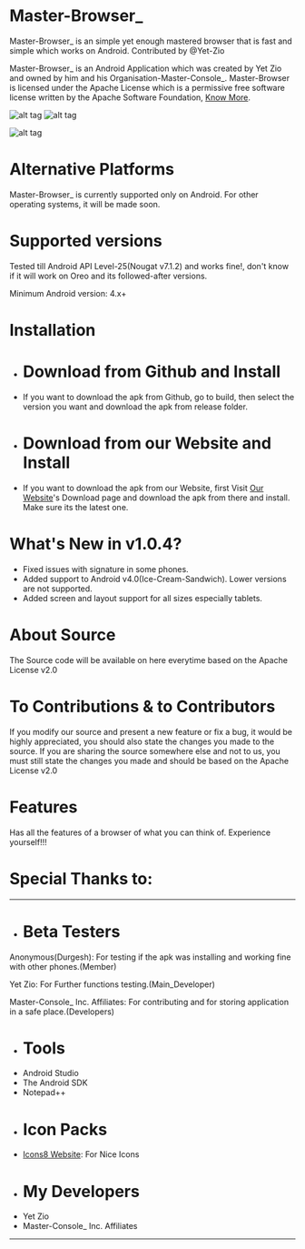 # Master-Browser_
Master-Browser_ is an simple yet enough mastered browser that is fast and simple which works on Android. Contributed by @Yet-Zio

Master-Browser_ is an Android Application which was created by Yet Zio and owned by him and his Organisation-Master-Console_. Master-Browser is licensed under the Apache License which is a permissive free software license written by the Apache Software Foundation, [Know More](https://en.wikipedia.org/wiki/Apache_License).

![alt tag](https://raw.githubusercontent.com/Master-Console/Master-Browser_/master/screenshots/masterbrowser_screenshot1.png "Master-Bro")
![alt tag](https://raw.githubusercontent.com/Master-Console/Master-Browser_/master/screenshots/masterbrowser_screenshot2.png "Master-Browser")

![alt tag](https://raw.githubusercontent.com/Master-Console/Master-Browser_/master/screenshots/masterbrowser_screenshot3.png "Master-Browser_")

# Alternative Platforms
Master-Browser_ is currently supported only on Android. For other operating systems, it will be made soon.

# Supported versions
Tested till Android API Level-25(Nougat v7.1.2) and works fine!, don't know if it will work on Oreo and its followed-after versions.

Minimum Android version: 4.x+

# Installation
- # Download from Github and Install
- If you want to download the apk from Github, go to build, then select the version you want and download the apk from release folder.
- # Download from our Website and Install
- If you want to download the apk from our Website, first Visit [Our Website](http://www.masterconsoleblog.wordpress.com)'s Download page and download the apk from there and install. Make sure its the latest one.

# What's New in v1.0.4?
- Fixed issues with signature in some phones.
- Added support to Android v4.0(Ice-Cream-Sandwich). Lower versions are not supported.
- Added screen and layout support for all sizes especially tablets.

# About Source
The Source code will be available on here everytime based on the Apache License v2.0

# To Contributions & to Contributors
If you modify our source and present a new feature or fix a bug, it would be highly appreciated, you should also state the changes you made to the source. If you are sharing the source somewhere else and not to us, you must still state the changes you made and should be based on the Apache License v2.0

# Features
Has all the features of a browser of what you can think of. Experience yourself!!!

# Special Thanks to:
---
- # Beta Testers
Anonymous(Durgesh): For testing if the apk was installing and working fine with other phones.(Member)

Yet Zio: For Further functions testing.(Main_Developer)

Master-Console_ Inc. Affiliates: For contributing and for storing application in a safe place.(Developers)
- # Tools
- Android Studio
- The Android SDK
- Notepad++
- # Icon Packs
- [Icons8 Website](https://icons8.com): For Nice Icons
- # My Developers
- Yet Zio
- Master-Console_ Inc. Affiliates
---
